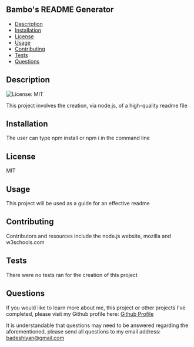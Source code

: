 ## Bambo's README Generator
* [Description](#description)
* [Installation](#installation)
* [License](#license)
* [Usage](#usage)
* [Contributing](#contributing)
* [Tests](#tests)
* [Questions](#questions)

## Description
![License: MIT](https://img.shields.io/badge/License-MIT-yellow.svg)

This project involves the creation, via node.js, of a high-quality readme file

## Installation
The user can type npm install or npm i in the command line

## License
MIT

## Usage
This project will be used as a guide for an effective readme

## Contributing
Contributors and resources include the node.js website, mozilla and w3schools.com

## Tests
There were no tests ran for the creation of this project

## Questions
If you would like to learn more about me, this project or other projects I've completed, please visit my Github profile here: [Github Profile](https://github.com/badeshiyan)

It is understandable that questions may need to be answered regarding the aforementioned, please send all questions to my email address: badeshiyan@gmail.com